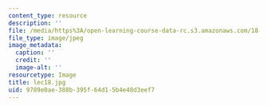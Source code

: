 ```yaml
---
content_type: resource
description: ''
file: /media/https%3A/open-learning-course-data-rc.s3.amazonaws.com/18-01sc-single-variable-calculus-fall-2010/9789e0ae388b395f64d15b4e48d3eef7_lec18.jpg
file_type: image/jpeg
image_metadata:
  caption: ''
  credit: ''
  image-alt: ''
resourcetype: Image
title: lec18.jpg
uid: 9789e0ae-388b-395f-64d1-5b4e48d3eef7
---
```

